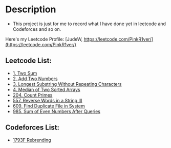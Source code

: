 # Description
* This project is just for me to record what I have done yet in leetcode and Codeforces and so on.

Here's my Leetcode Profile:
[JudeW, https://leetcode.com/PinkR1ver/](https://leetcode.com/PinkR1ver/)

## Leetcode List:
* [1. Two Sum](https://github.com/PinkR1ver/JudeW-Problemset/blob/cd016ff4be2a9d34470d060d5035af9873f1a2cb/Leetcode/1.%20Two%20Sum)
* [2. Add Two Numbers](https://github.com/PinkR1ver/JudeW-Problemset/blob/cd016ff4be2a9d34470d060d5035af9873f1a2cb/Leetcode/2.%20Add%20Two%20Numbers)
* [3. Longest Substring Without Repeating Characters](https://github.com/PinkR1ver/JudeW-Problemset/blob/cd016ff4be2a9d34470d060d5035af9873f1a2cb/Leetcode/3.%20Longest%20Substring%20Without%20Repeating%20Characters)
* [4. Median of Two Sorted Arrays](https://github.com/PinkR1ver/JudeW-Problemset/blob/cd016ff4be2a9d34470d060d5035af9873f1a2cb/Leetcode/4.%20Median%20of%20Two%20Sorted%20Arrays)
* [204. Count Primes](https://github.com/PinkR1ver/JudeW-Problemset/blob/25e4e0864927c1c235bdcab901d802748e057e17/Leetcode/204.%20Count%20Primes)
* [557. Reverse Words in a String III](https://github.com/PinkR1ver/JudeW-Problemset/blob/cd016ff4be2a9d34470d060d5035af9873f1a2cb/Leetcode/557.%20Reverse%20Words%20in%20a%20String%20III)
* [609. Find Duplicate File in System](https://github.com/PinkR1ver/JudeW-Problemset/blob/cd016ff4be2a9d34470d060d5035af9873f1a2cb/Leetcode/609.%20Find%20Duplicate%20File%20in%20System)
* [985. Sum of Even Numbers After Queries](https://github.com/PinkR1ver/JudeW-Problemset/blob/cd016ff4be2a9d34470d060d5035af9873f1a2cb/Leetcode/985.%20Sum%20of%20Even%20Numbers%20After%20Queries)

## Codeforces List:
* [1793F Rebrending](https://github.com/PinkR1ver/JudeW-Problemset/blob/72d37c2fa6bdc90b7f5d5336e3d7b167bf0733d6/Codeforces/1793F%20Rebrending)